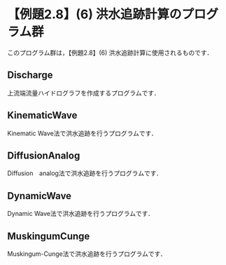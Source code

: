 # 【例題2.8】(6) 洪水追跡計算のプログラム群

このプログラム群は，【例題2.8】(6) 洪水追跡計算に使用されるものです．

## Discharge

上流端流量ハイドログラフを作成するプログラムです．

## KinematicWave

Kinematic Wave法で洪水追跡を行うプログラムです．

## DiffusionAnalog

Diffusion　analog法で洪水追跡を行うプログラムです．

## DynamicWave

Dynamic Wave法で洪水追跡を行うプログラムです．

## MuskingumCunge

Muskingum-Cunge法で洪水追跡を行うプログラムです．
